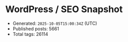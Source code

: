 # WordPress / SEO Snapshot

- Generated: `2025-10-05T15:00:34Z` (UTC)
- Published posts: 5661
- Total tags: 26114
